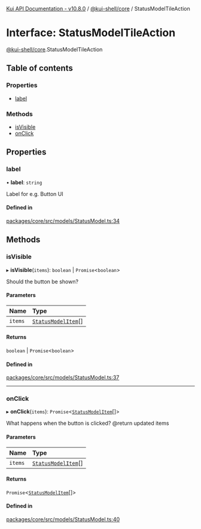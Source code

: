 [Kui API Documentation - v10.8.0](../README.md) / [@kui-shell/core](../modules/kui_shell_core.md) / StatusModelTileAction

# Interface: StatusModelTileAction

[@kui-shell/core](../modules/kui_shell_core.md).StatusModelTileAction

## Table of contents

### Properties

- [label](kui_shell_core.StatusModelTileAction.md#label)

### Methods

- [isVisible](kui_shell_core.StatusModelTileAction.md#isvisible)
- [onClick](kui_shell_core.StatusModelTileAction.md#onclick)

## Properties

### label

• **label**: `string`

Label for e.g. Button UI

#### Defined in

[packages/core/src/models/StatusModel.ts:34](https://github.com/mra-ruiz/kui/blob/27e887ab4/packages/core/src/models/StatusModel.ts#L34)

## Methods

### isVisible

▸ **isVisible**(`items`): `boolean` \| `Promise`<`boolean`\>

Should the button be shown?

#### Parameters

| Name    | Type                                                     |
| :------ | :------------------------------------------------------- |
| `items` | [`StatusModelItem`](kui_shell_core.StatusModelItem.md)[] |

#### Returns

`boolean` \| `Promise`<`boolean`\>

#### Defined in

[packages/core/src/models/StatusModel.ts:37](https://github.com/mra-ruiz/kui/blob/27e887ab4/packages/core/src/models/StatusModel.ts#L37)

---

### onClick

▸ **onClick**(`items`): `Promise`<[`StatusModelItem`](kui_shell_core.StatusModelItem.md)[]\>

What happens when the button is clicked? @return updated items

#### Parameters

| Name    | Type                                                     |
| :------ | :------------------------------------------------------- |
| `items` | [`StatusModelItem`](kui_shell_core.StatusModelItem.md)[] |

#### Returns

`Promise`<[`StatusModelItem`](kui_shell_core.StatusModelItem.md)[]\>

#### Defined in

[packages/core/src/models/StatusModel.ts:40](https://github.com/mra-ruiz/kui/blob/27e887ab4/packages/core/src/models/StatusModel.ts#L40)
